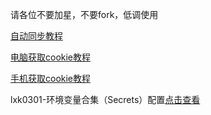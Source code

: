 请各位不要加星，不要fork，低调使用

[自动同步教程](https://github.com/inoyna111/jd28/blob/master/backUp/tongbu.md)






[电脑获取cookie教程](https://github.com/inoyna111/jd28/blob/master/backUp/GetJdCookie2.md)


[手机获取cookie教程](https://github.com/inoyna111/jd28/blob/master/backUp/GetJdCookie3.md)

lxk0301-环境变量合集（Secrets）配置[点击查看](https://github.com/inoyna111/jd28/blob/master/githubAction.md)
